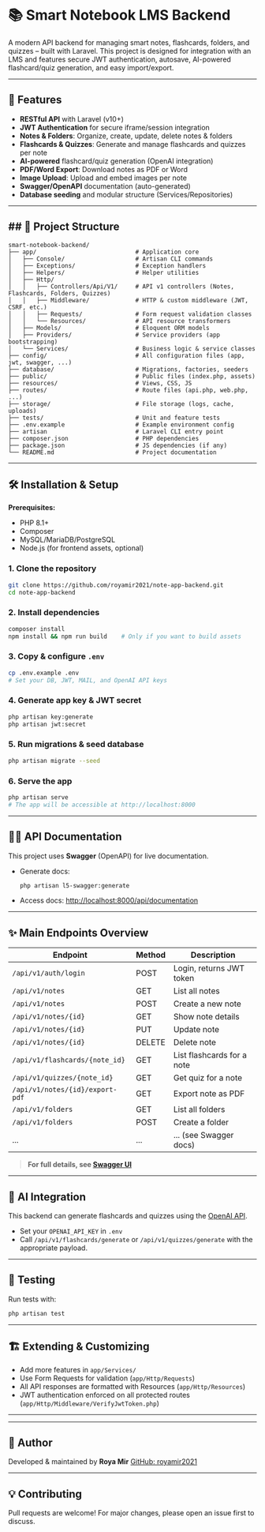 # 📚 Smart Notebook LMS Backend

A modern API backend for managing smart notes, flashcards, folders, and quizzes – built with Laravel. This project is designed for integration with an LMS and features secure JWT authentication, autosave, AI-powered flashcard/quiz generation, and easy import/export.

---

## 🚀 Features

- **RESTful API** with Laravel (v10+)
- **JWT Authentication** for secure iframe/session integration
- **Notes & Folders**: Organize, create, update, delete notes & folders
- **Flashcards & Quizzes**: Generate and manage flashcards and quizzes per note
- **AI-powered** flashcard/quiz generation (OpenAI integration)
- **PDF/Word Export**: Download notes as PDF or Word
- **Image Upload**: Upload and embed images per note
- **Swagger/OpenAPI** documentation (auto-generated)
- **Database seeding** and modular structure (Services/Repositories)

---

## ## 📂 Project Structure

```
smart-notebook-backend/
├── app/                            # Application core
│   ├── Console/                    # Artisan CLI commands
│   ├── Exceptions/                 # Exception handlers
│   ├── Helpers/                    # Helper utilities
│   ├── Http/
│   │   ├── Controllers/Api/V1/     # API v1 controllers (Notes, Flashcards, Folders, Quizzes)
│   │   ├── Middleware/             # HTTP & custom middleware (JWT, CSRF, etc.)
│   │   ├── Requests/               # Form request validation classes
│   │   └── Resources/              # API resource transformers
│   ├── Models/                     # Eloquent ORM models
│   ├── Providers/                  # Service providers (app bootstrapping)
│   └── Services/                   # Business logic & service classes
├── config/                         # All configuration files (app, jwt, swagger, ...)
├── database/                       # Migrations, factories, seeders
├── public/                         # Public files (index.php, assets)
├── resources/                      # Views, CSS, JS
├── routes/                         # Route files (api.php, web.php, ...)
├── storage/                        # File storage (logs, cache, uploads)
├── tests/                          # Unit and feature tests
├── .env.example                    # Example environment config
├── artisan                         # Laravel CLI entry point
├── composer.json                   # PHP dependencies
├── package.json                    # JS dependencies (if any)
└── README.md                       # Project documentation
```
---

## 🛠️ Installation & Setup

**Prerequisites:**

- PHP 8.1+
- Composer
- MySQL/MariaDB/PostgreSQL
- Node.js (for frontend assets, optional)

### 1. Clone the repository

```bash
git clone https://github.com/royamir2021/note-app-backend.git
cd note-app-backend
```

### 2. Install dependencies

```bash
composer install
npm install && npm run build    # Only if you want to build assets
```

### 3. Copy & configure `.env`

```bash
cp .env.example .env
# Set your DB, JWT, MAIL, and OpenAI API keys
```

### 4. Generate app key & JWT secret

```bash
php artisan key:generate
php artisan jwt:secret
```

### 5. Run migrations & seed database

```bash
php artisan migrate --seed
```

### 6. Serve the app

```bash
php artisan serve
# The app will be accessible at http://localhost:8000
```

---

## 🧑‍💻 API Documentation

This project uses **Swagger** (OpenAPI) for live documentation.

- Generate docs:
  ```bash
  php artisan l5-swagger:generate
  ```
- Access docs:
  [http://localhost:8000/api/documentation](http://localhost:8000/api/documentation)

---

## ✨ Main Endpoints Overview

| Endpoint                          | Method | Description                |
| --------------------------------- | ------ | -------------------------- |
| `/api/v1/auth/login`            | POST   | Login, returns JWT token   |
| `/api/v1/notes`                 | GET    | List all notes             |
| `/api/v1/notes`                 | POST   | Create a new note          |
| `/api/v1/notes/{id}`            | GET    | Show note details          |
| `/api/v1/notes/{id}`            | PUT    | Update note                |
| `/api/v1/notes/{id}`            | DELETE | Delete note                |
| `/api/v1/flashcards/{note_id}`  | GET    | List flashcards for a note |
| `/api/v1/quizzes/{note_id}`     | GET    | Get quiz for a note        |
| `/api/v1/notes/{id}/export-pdf` | GET    | Export note as PDF         |
| `/api/v1/folders`               | GET    | List all folders           |
| `/api/v1/folders`               | POST   | Create a folder            |
| ...                               | ...    | ... (see Swagger docs)     |

> **For full details, see [Swagger UI](http://localhost:8000/api/documentation)**

---

## 🤖 AI Integration

This backend can generate flashcards and quizzes using the [OpenAI API](https://platform.openai.com/).

- Set your `OPENAI_API_KEY` in `.env`
- Call `/api/v1/flashcards/generate` or `/api/v1/quizzes/generate` with the appropriate payload.

---

## 📝 Testing

Run tests with:

```bash
php artisan test
```

---

## 🏗️ Extending & Customizing

- Add more features in `app/Services/`
- Use Form Requests for validation (`app/Http/Requests`)
- All API responses are formatted with Resources (`app/Http/Resources`)
- JWT authentication enforced on all protected routes (`app/Http/Middleware/VerifyJwtToken.php`)

---
---

## 👤 Author

Developed & maintained by **Roya Mir**
[GitHub: royamir2021](https://github.com/royamir2021)

---

## 💡 Contributing

Pull requests are welcome! For major changes, please open an issue first to discuss.
